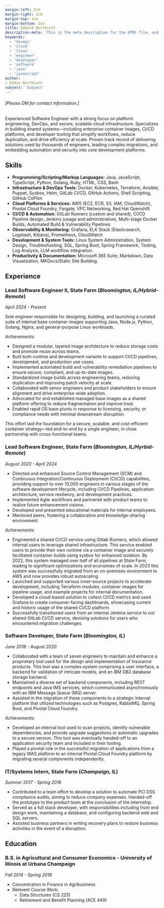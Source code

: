```yaml
---
margin-left: 2cm
margin-right: 2cm
margin-top: 1cm
margin-bottom: 2cm
title: Edward Northcutt
description-meta: 'This is the meta description for the HTML file, and one day the PDF file, for better SEO?'
keywords:
  - 'devops'
  - 'cloud'
  - 'linux'
  - 'engineer'
  - 'developer'
  - 'software'
  - 'java'
  - 'javascript'
author:
- Eddie Northcutt
subject: 'Subject'
---
```

###### [Please DM for contact information.]

Experienced Software Engineer with a strong focus on platform engineering, DevOps, and secure, scalable cloud infrastructure. Specializes in building shared systems—including enterprise container images, CI/CD platforms, and developer tooling that simplify workflows, reduce duplication, and drive efficiency at scale. Proven track record of delivering solutions used by thousands of engineers, leading complex migrations, and embedding automation and security into core development platforms.

## Skills
- **Programming/Scripting/Markup Languages:** Java, JavaScript, TypeScript, Python, Golang, Ruby, HTML, CSS, Bash  
- **Infrastructure & DevOps Tools:** Docker, Kubernetes, Terraform, Ansible, Puppet, Sysbox, Helm, GitLab CI/CD, GitHub Actions, Shell Scripting, GitHub CoPilot
- **Cloud Platforms & Services:** AWS (EC2, ECR, S3, IAM, CloudWatch), Pivotal Cloud Foundry, Fargate, VPC Networking, Red Hat Openshift  
- **CI/CD & Automation:** GitLab Runners (custom and shared), CI/CD Pipeline design, Jenkins (usage and administrative), Multi-stage Docker Builds, Automated Build & Vulnerability Pipelines  
- **Observability & Monitoring:** Grafana, ELK Stack (Elasticsearch, Logstash, Kibana), Prometheus, CloudWatch  
- **Development & System Tools:** Linux System Administration, System Design, Troubleshooting, SQL, Spring Boot, Spring Framework, Testing, Log Analysis, LLM workflow integration.
- **Productivity & Documentation:** Microsoft 365 Suite, Markdown, Data Visualization, MKDocs/Static Site Building.

## Experience

### Lead Software Engineer II, State Farm (_Bloomington, IL/Hybrid-Remote_)

_April 2024 - Present_

Sole engineer responsible for designing, building, and launching a curated suite of internal base container images supporting Java, Node.js, Python, Golang, Nginx, and general-purpose Linux workloads.

_Achievements:_

- Designed a modular, layered image architecture to reduce storage costs and promote reuse across teams.
- Built both runtime and development variants to support CI/CD pipelines, development, and production use cases.
- Implemented automated build and vulnerability remediation pipelines to ensure secure, compliant, and up-to-date images.
- Standardized image builds across engineering teams, reducing duplication and improving patch velocity at scale.
- Collaborated with senior engineers and product stakeholders to ensure alignment and drive enterprise-wide adoption.
- Advocated for and established managed base images as a shared platform offering to reduce fragmentation and improve trust.
- Enabled rapid OS base pivots in response to licensing, security, or compliance needs with minimal downstream disruption.

This effort laid the foundation for a secure, scalable, and cost-efficient container strategy—led end-to-end by a single engineer, in close partnership with cross-functional teams.

### Lead Software Engineer, State Farm (_Bloomington, IL/Hyrbid-Remote_)

_August 2020 - April 2024_

- Directed and enhanced Source Control Management (SCM) and Continuous Integration/Continuous Deployment (CI/CD) capabilities, providing support to over 10,000 engineers in various stages of the software development lifecycle, including CI/CD Pipelines, application architecture, service resiliency, and development practices.
- Implemented Agile workflows and partnered with product teams to realize future enhancement visions.
- Developed and presented educational materials for internal employees.
- Mentored peers, fostering a collaborative and knowledge-sharing environment.

_Achievements:_

- Engineered a shared CI/CD service using Gitlab Runners, which allowed internal users to leverage shared infrastructure. This service enabled users to provide their own runtime via a container image and securely facilitated container builds using sysbox for enhanced isolation. By 2022, this system managed over half of all pipelines at State Farm, leading to significant optimizations and economies of scale. In 2023 this system was successfully migrated from an on-premises environment to AWS and now provides robust autoscaling.
- Launched and supported various inner-source projects to accelerate development, including Terraform modules, container images for pipeline usage, and example projects for internal documentation.
- Developed a cloud-based solution to collect CI/CD metrics and used Grafana to create consumer-facing dashboards, showcasing current and historic usage of the shared CI/CD platform.
- Successfully transitioned users from an internal Jenkins service to our shared GitLab CI/CD service, devising solutions for users who encountered migration challenges.

### Software Developer, State Farm (_Bloomington, IL_)

_June 2018 - August 2020_

- Collaborated with a team of seven engineers to maintain and enhance a proprietary tool used for the design and implementation of insurance products. This tool was a complex system comprising a user interface, a backend for validation of intricate models, and an IBM DB2 database storage backend.
- Maintained a diverse set of backend components, including REST endpoints and Java IMS services, which communicated asynchronously with an IBM Message Queue (MQ) server.
- Assisted in the migration of these components to a strategic internal platform that utilized technologies such as Postgres, RabbitMQ, Spring Boot, and Pivotal Cloud Foundry.

_Achievements:_

- Developed an internal tool used to scan projects, identify vulnerable dependencies, and provide upgrade suggestions or automatic upgrades to a secure version. This tool was eventually handed-off to an application security team and included in their tooling.
- Played a pivotal role in the successful migration of applications from a legacy WAS platform to an internal Pivotal Cloud Foundry platform by migrating several components independently.

### IT/Systems Intern, State Farm (_Champaign, IL_)

_Summer 2017 - Spring 2018_

- Contributed to a team effort to develop a solution to automate PCI DSS compliance audits, aiming to reduce company expenses. Handed-off the prototype to the product team at the conclusion of the internship. 
- Served as a full stack developer, with responsibilities including front end design work, maintaining a database, and configuring backend web and SQL servers.
- Assisted business partners in writing recovery plans to restore business activities in the event of a disruption.

## Education

### B.S. in Agricultural and Consumer Economics - University of Illinois at Urbana Champaign

_Fall 2014 - Spring 2018_

- Concentration in Finance in Agribusiness
- Relevent Course Work:
  - Data Structures (CS 225)
  - Retirement and Benefit Planning (ACE 449)

